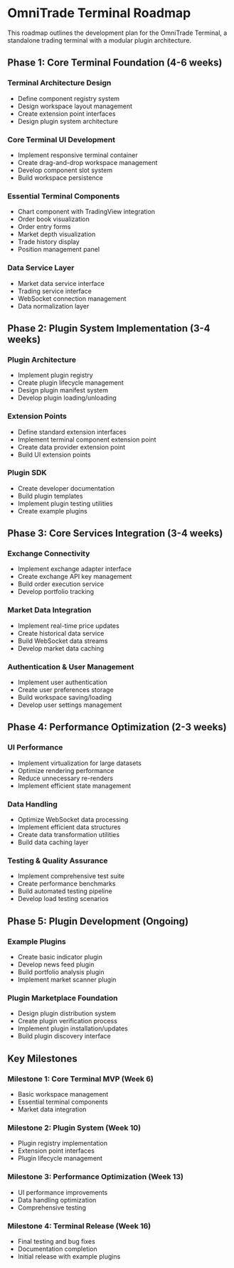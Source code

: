 # OmniTrade Terminal Roadmap

This roadmap outlines the development plan for the OmniTrade Terminal, a standalone trading terminal with a modular plugin architecture.

## Phase 1: Core Terminal Foundation (4-6 weeks)

### Terminal Architecture Design
- Define component registry system
- Design workspace layout management
- Create extension point interfaces
- Design plugin system architecture

### Core Terminal UI Development
- Implement responsive terminal container
- Create drag-and-drop workspace management
- Develop component slot system
- Build workspace persistence

### Essential Terminal Components
- Chart component with TradingView integration
- Order book visualization
- Order entry forms
- Market depth visualization
- Trade history display
- Position management panel

### Data Service Layer
- Market data service interface
- Trading service interface
- WebSocket connection management
- Data normalization layer

## Phase 2: Plugin System Implementation (3-4 weeks)

### Plugin Architecture
- Implement plugin registry
- Create plugin lifecycle management
- Design plugin manifest system
- Develop plugin loading/unloading

### Extension Points
- Define standard extension interfaces
- Implement terminal component extension point
- Create data provider extension point
- Build UI extension points

### Plugin SDK
- Create developer documentation
- Build plugin templates
- Implement plugin testing utilities
- Create example plugins

## Phase 3: Core Services Integration (3-4 weeks)

### Exchange Connectivity
- Implement exchange adapter interface
- Create exchange API key management
- Build order execution service
- Develop portfolio tracking

### Market Data Integration
- Implement real-time price updates
- Create historical data service
- Build WebSocket data streams
- Develop market data caching

### Authentication & User Management
- Implement user authentication
- Create user preferences storage
- Build workspace saving/loading
- Develop user settings management

## Phase 4: Performance Optimization (2-3 weeks)

### UI Performance
- Implement virtualization for large datasets
- Optimize rendering performance
- Reduce unnecessary re-renders
- Implement efficient state management

### Data Handling
- Optimize WebSocket data processing
- Implement efficient data structures
- Create data transformation utilities
- Build data caching layer

### Testing & Quality Assurance
- Implement comprehensive test suite
- Create performance benchmarks
- Build automated testing pipeline
- Develop load testing scenarios

## Phase 5: Plugin Development (Ongoing)

### Example Plugins
- Create basic indicator plugin
- Develop news feed plugin
- Build portfolio analysis plugin
- Implement market scanner plugin

### Plugin Marketplace Foundation
- Design plugin distribution system
- Create plugin verification process
- Implement plugin installation/updates
- Build plugin discovery interface

## Key Milestones

### Milestone 1: Core Terminal MVP (Week 6)
- Basic workspace management
- Essential terminal components
- Market data integration

### Milestone 2: Plugin System (Week 10)
- Plugin registry implementation
- Extension point interfaces
- Plugin lifecycle management

### Milestone 3: Performance Optimization (Week 13)
- UI performance improvements
- Data handling optimization
- Comprehensive testing

### Milestone 4: Terminal Release (Week 16)
- Final testing and bug fixes
- Documentation completion
- Initial release with example plugins
